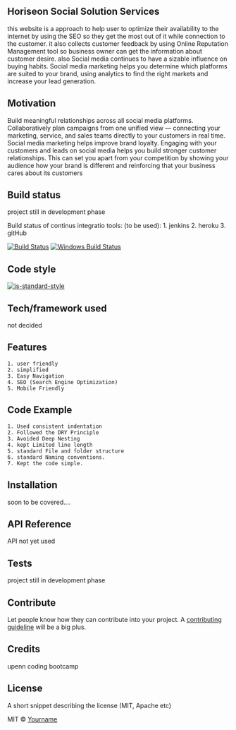 ## Horiseon Social Solution Services 

this website is a approach to help user to optimize their availability to the internet by using the SEO so they get the most out of it while connection to the customer. it also collects customer feedback by using Online Reputation Management tool so business owner can get the information about customer desire. also Social media continues to have a sizable influence on buying habits. Social media marketing helps you determine which platforms are suited to your brand, using analytics to find the right markets and increase your lead generation.

## Motivation
Build meaningful relationships across all social media platforms. Collaboratively plan campaigns from one unified view — connecting your marketing, service, and sales teams directly to your customers in real time. 
Social media marketing helps improve brand loyalty.
Engaging with your customers and leads on social media helps you build stronger customer relationships. This can set you apart from your competition by showing your audience how your brand is different and reinforcing that your business cares about its customers

## Build status
project still in development phase

Build status of continus integratio
tools: (to be used):
    1. jenkins
    2. heroku
    3. gitHub 

[![Build Status](https://travis-ci.org/akashnimare/foco.svg?branch=master)](https://travis-ci.org/akashnimare/foco)
[![Windows Build Status](https://ci.appveyor.com/api/projects/status/github/akashnimare/foco?branch=master&svg=true)](https://ci.appveyor.com/project/akashnimare/foco/branch/master)

## Code style

[![js-standard-style](https://img.shields.io/badge/code%20style-standard-brightgreen.svg?style=flat)](https://github.com/feross/standard)


## Tech/framework used
not decided 

## Features

    1. user friendly
    2. simplified 
    3. Easy Navigation
    4. SEO (Search Engine Optimization)
    5. Mobile Friendly

## Code Example

    1. Used consistent indentation
    2. Followed the DRY Principle
    3. Avoided Deep Nesting
    4. kept Limited line length
    5. standard File and folder structure
    6. standard Naming conventions.
    7. Kept the code simple.

## Installation
soon to be covered....

## API Reference

API not yet used

## Tests
project still in development phase


## Contribute

Let people know how they can contribute into your project. A [contributing guideline](https://github.com/zulip/zulip-electron/blob/master/CONTRIBUTING.md) will be a big plus.

## Credits
upenn coding bootcamp


## License
A short snippet describing the license (MIT, Apache etc)

MIT © [Yourname]()